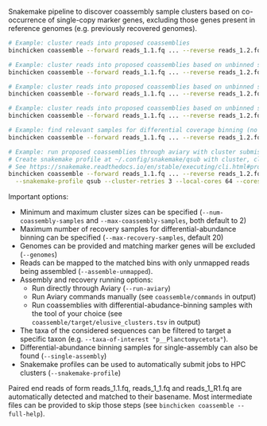 
Snakemake pipeline to discover coassembly sample clusters based on co-occurrence of single-copy marker genes, excluding those genes present in reference genomes (e.g. previously recovered genomes).

```bash
# Example: cluster reads into proposed coassemblies
binchicken coassemble --forward reads_1.1.fq ... --reverse reads_1.2.fq ...

# Example: cluster reads into proposed coassemblies based on unbinned sequences
binchicken coassemble --forward reads_1.1.fq ... --reverse reads_1.2.fq ... --genomes genome_1.fna ...

# Example: cluster reads into proposed coassemblies based on unbinned sequences and coassemble only unbinned reads
binchicken coassemble --forward reads_1.1.fq ... --reverse reads_1.2.fq ... --genomes genome_1.fna ... --assemble-unmapped

# Example: cluster reads into proposed coassemblies based on unbinned sequences from a specific taxa
binchicken coassemble --forward reads_1.1.fq ... --reverse reads_1.2.fq ... --genomes genome_1.fna ... --taxa-of-interest "p__Planctomycetota"

# Example: find relevant samples for differential coverage binning (no coassembly)
binchicken coassemble --forward reads_1.1.fq ... --reverse reads_1.2.fq ... --single-assembly

# Example: run proposed coassemblies through aviary with cluster submission
# Create snakemake profile at ~/.config/snakemake/qsub with cluster, cluster-status, cluster-cancel, etc.
# See https://snakemake.readthedocs.io/en/stable/executing/cli.html#profiles
binchicken coassemble --forward reads_1.1.fq ... --reverse reads_1.2.fq ... --run-aviary \
  --snakemake-profile qsub --cluster-retries 3 --local-cores 64 --cores 64
```

Important options:

- Minimum and maximum cluster sizes can be specified (`--num-coassembly-samples` and `--max-coassembly-samples`, both default to 2)
- Maximum number of recovery samples for differential-abundance binning can be specified (`--max-recovery-samples`, default 20)
- Genomes can be provided and matching marker genes will be excluded (`--genomes`)
- Reads can be mapped to the matched bins with only unmapped reads being assembled (`--assemble-unmapped`).
- Assembly and recovery running options:
  - Run directly through Aviary (`--run-aviary`)
  - Run Aviary commands manually (see `coassemble/commands` in output)
  - Run coassemblies with differential-abudance-binning samples with the tool of your choice (see `coassemble/target/elusive_clusters.tsv` in output)
- The taxa of the considered sequences can be filtered to target a specific taxon (e.g. `--taxa-of-interest "p__Planctomycetota"`).
- Differential-abundance binning samples for single-assembly can also be found (`--single-assembly`)
- Snakemake profiles can be used to automatically submit jobs to HPC clusters (`--snakemake-profile`)

Paired end reads of form reads_1.1.fq, reads_1_1.fq and reads_1_R1.fq are automatically detected and matched to their basename.
Most intermediate files can be provided to skip those steps (see `binchicken coassemble --full-help`).
